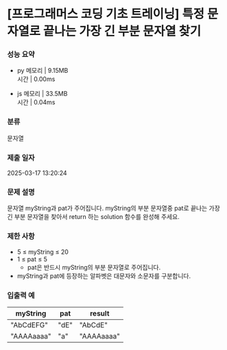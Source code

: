 # [프로그래머스 코딩 기초 트레이닝] 특정 문자열로 끝나는 가장 긴 부분 문자열 찾기

### 성능 요약

- py
  메모리 | 9.15MB  
  시간 | 0.00ms

- js
  메모리 | 33.5MB  
  시간 | 0.04ms

### 분류

문자열

### 제출 일자

2025-03-17 13:20:24

### 문제 설명

문자열 myString과 pat가 주어집니다. myString의 부분 문자열중 pat로 끝나는 가장 긴 부분 문자열을 찾아서 return 하는 solution 함수를 완성해 주세요.

### 제한 사항

- 5 ≤ myString ≤ 20
- 1 ≤ pat ≤ 5
  - pat은 반드시 myString의 부분 문자열로 주어집니다.
- myString과 pat에 등장하는 알파벳은 대문자와 소문자를 구분합니다.

### 입출력 예

| myString   | pat  | result     |
| ---------- | ---- | ---------- |
| "AbCdEFG"  | "dE" | "AbCdE"    |
| "AAAAaaaa" | "a"  | "AAAAaaaa" |
